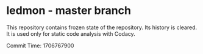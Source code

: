 # ledmon - master branch

This repository contains frozen state of the repository.
Its history is cleared. It is used only for static code
analysis with Codacy.

Commit Time: 1706767900